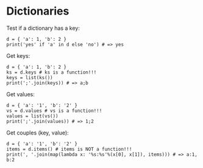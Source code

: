 # Dictionaries

Test if a dictionary has a key:

    d = { 'a': 1, 'b': 2 }
    print('yes' if 'a' in d else 'no') # => yes

Get keys:

    d = { 'a': 1, 'b': 2 }
    ks = d.keys # ks is a function!!!
    keys = list(ks())
    print(';'.join(keys)) # => a;b

Get values:

    d = { 'a': '1', 'b': '2' }
    vs = d.values # vs is a function!!!
    values = list(vs())
    print(';'.join(values)) # => 1;2

Get couples (key, value):

    d = { 'a': '1', 'b': '2' }
    items = d.items() # items is NOT a function!!!
    print(', '.join(map(lambda x: '%s:%s'%(x[0], x[1]), items))) # => a:1, b:2